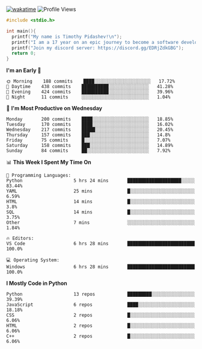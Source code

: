 [![wakatime](https://wakatime.com/badge/user/b920b284-3cde-4cd4-b72e-f7f22d050b16.svg)](https://wakatime.com/@b920b284-3cde-4cd4-b72e-f7f22d050b16)
![Profile Views](http://img.shields.io/badge/Profile%20Views-256-blue)
```c
#include <stdio.h>

int main(){
  printf("My name is Timothy Pidashev!\n"); 
  printf("I am a 17 year on an epic journey to become a software developer!\n");
  printf("Join my discord server: https://discord.gg/EDRjZdkGBG");
  return 0;
}
```

<!--START_SECTION:waka-->
**I'm an Early 🐤** 

```text
🌞 Morning    188 commits    ████░░░░░░░░░░░░░░░░░░░░░   17.72% 
🌆 Daytime    438 commits    ██████████░░░░░░░░░░░░░░░   41.28% 
🌃 Evening    424 commits    ██████████░░░░░░░░░░░░░░░   39.96% 
🌙 Night      11 commits     ░░░░░░░░░░░░░░░░░░░░░░░░░   1.04%

```
📅 **I'm Most Productive on Wednesday** 

```text
Monday       200 commits    ████░░░░░░░░░░░░░░░░░░░░░   18.85% 
Tuesday      170 commits    ████░░░░░░░░░░░░░░░░░░░░░   16.02% 
Wednesday    217 commits    █████░░░░░░░░░░░░░░░░░░░░   20.45% 
Thursday     157 commits    ███░░░░░░░░░░░░░░░░░░░░░░   14.8% 
Friday       75 commits     █░░░░░░░░░░░░░░░░░░░░░░░░   7.07% 
Saturday     158 commits    ███░░░░░░░░░░░░░░░░░░░░░░   14.89% 
Sunday       84 commits     ██░░░░░░░░░░░░░░░░░░░░░░░   7.92%

```


📊 **This Week I Spent My Time On** 

```text
💬 Programming Languages: 
Python                   5 hrs 24 mins       ████████████████████░░░░░   83.44% 
YAML                     25 mins             █░░░░░░░░░░░░░░░░░░░░░░░░   6.59% 
HTML                     14 mins             █░░░░░░░░░░░░░░░░░░░░░░░░   3.8% 
SQL                      14 mins             █░░░░░░░░░░░░░░░░░░░░░░░░   3.75% 
Other                    7 mins              ░░░░░░░░░░░░░░░░░░░░░░░░░   1.84%

🔥 Editors: 
VS Code                  6 hrs 28 mins       █████████████████████████   100.0%

💻 Operating System: 
Windows                  6 hrs 28 mins       █████████████████████████   100.0%

```

**I Mostly Code in Python** 

```text
Python                   13 repos            █████████░░░░░░░░░░░░░░░░   39.39% 
JavaScript               6 repos             ████░░░░░░░░░░░░░░░░░░░░░   18.18% 
CSS                      2 repos             █░░░░░░░░░░░░░░░░░░░░░░░░   6.06% 
HTML                     2 repos             █░░░░░░░░░░░░░░░░░░░░░░░░   6.06% 
C++                      2 repos             █░░░░░░░░░░░░░░░░░░░░░░░░   6.06%

```



<!--END_SECTION:waka-->
